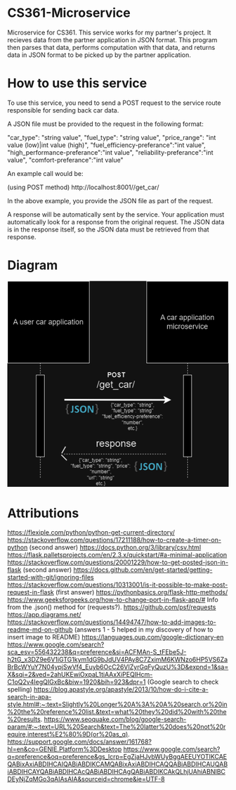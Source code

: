 # CS361-Microservice
Microservice for CS361. This service works for my partner's project. It recieves data from the partner application in JSON format. This program then parses that data, performs computation with that data, and returns data in JSON format to be picked up by the partner application.

# How to use this service

To use this service, you need to send a POST request to the service route responsible for sending back car data.

A JSON file must be provided to the request in the following format:

"car_type": "string value", "fuel_type": "string value", 
"price_range": "int value (low)|int value (high)", 
"fuel_efficiency-preferance":"int value", "high_performance-preferance":"int value", 
"reliability-preferance":"int value", "comfort-preferance":"int value"

An example call would be:

(using POST method) http://localhost:8001//get_car/

In the above example, you provide the JSON file as part of the request.

A response will be automatically sent by the service. Your application must automatically look for a response from the original request. The JSON data is in the response itself, so the JSON data must be retrieved
from that response.

# Diagram

![Alt text](image.png)

# Attributions

https://flexiple.com/python/python-get-current-directory/
https://stackoverflow.com/questions/17211188/how-to-create-a-timer-on-python
(second answer)
https://docs.python.org/3/library/csv.html
https://flask.palletsprojects.com/en/2.3.x/quickstart/#a-minimal-application
https://stackoverflow.com/questions/20001229/how-to-get-posted-json-in-flask
(second answer)
https://docs.github.com/en/get-started/getting-started-with-git/ignoring-files
https://stackoverflow.com/questions/10313001/is-it-possible-to-make-post-request-in-flask
(first answer)
https://pythonbasics.org/flask-http-methods/
https://www.geeksforgeeks.org/how-to-change-port-in-flask-app/#
Info from the .json() method for (requests?). https://github.com/psf/requests
https://app.diagrams.net/
https://stackoverflow.com/questions/14494747/how-to-add-images-to-readme-md-on-github
(answers 1 - 5 helped in my discovery of how to insert image to README)
https://languages.oup.com/google-dictionary-en
https://www.google.com/search?sca_esv=556432238&q=preference&si=ACFMAn-S_tFEbe5J-h2tG_x3DZ9e6V1iGTG1kym1dG9bJdUV4PAy8C7ZximM6KWNzo6HP5VS6ZaBrBcWYuY7N04ypjSwVf4_Euyb6OcC26VIZyrGqFyQuzU%3D&expnd=1&sa=X&sqi=2&ved=2ahUKEwiOxpaL1tiAAxXiPEQIHcm-C1oQ2v4IegQIGxBc&biw=1920&bih=923&dpr=1
(Google search to check spelling)
https://blog.apastyle.org/apastyle/2013/10/how-do-i-cite-a-search-in-apa-style.html#:~:text=Slightly%20Longer%20A%3A%20A%20search,or%20in%20the%20reference%20list.&text=what%20they%20did%20with%20the%20results.
https://www.seoquake.com/blog/google-search-param/#:~:text=URL%20Search&text=The%20latter%20does%20not%20require,interest%E2%80%9D(or%20as_q).
https://support.google.com/docs/answer/161768?hl=en&co=GENIE.Platform%3DDesktop
https://www.google.com/search?q=preference&oq=preference&gs_lcrp=EgZjaHJvbWUyBggAEEUYOTIKCAEQABixAxiABDIHCAIQABiABDIKCAMQABixAxiABDIHCAQQABiABDIHCAUQABiABDIHCAYQABiABDIHCAcQABiABDIHCAgQABiABDIKCAkQLhjUAhiABNIBCDEyNjZqMGo3qAIAsAIA&sourceid=chrome&ie=UTF-8


